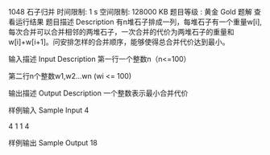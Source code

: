 1048 石子归并
 时间限制: 1 s
 空间限制: 128000 KB
 题目等级 : 黄金 Gold
 题解
 查看运行结果
题目描述 Description
有n堆石子排成一列，每堆石子有一个重量w[i], 每次合并可以合并相邻的两堆石子，一次合并的代价为两堆石子的重量和w[i]+w[i+1]。问安排怎样的合并顺序，能够使得总合并代价达到最小。

输入描述 Input Description
第一行一个整数n（n<=100）

第二行n个整数w1,w2...wn  (wi <= 100)

输出描述 Output Description
一个整数表示最小合并代价

样例输入 Sample Input
4

4 1 1 4

样例输出 Sample Output
18